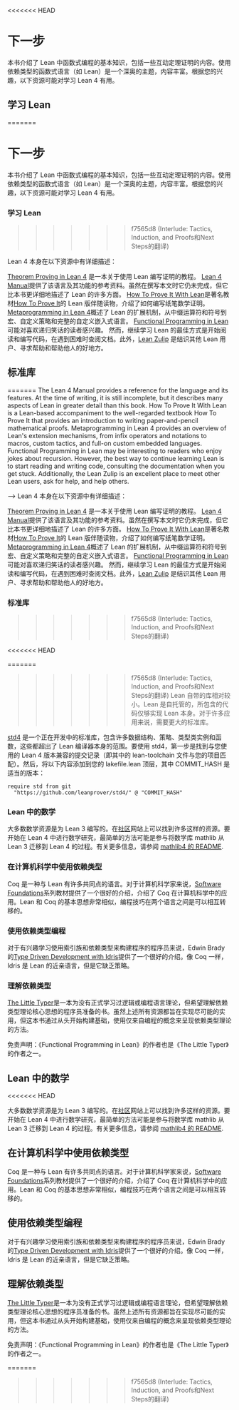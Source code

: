 <<<<<<< HEAD
<!--Next Steps-->

# 下一步


<!--
This book introduces the very basics of functional programming in Lean, including a tiny amount of interactive theorem proving. Using dependently-typed functional languages like Lean is a deep topic, and much can be said. Depending on your interests, the following resources might be useful for learning Lean 4.
-->

本书介绍了 Lean 中函数式编程的基本知识，包括一些互动定理证明的内容。使用依赖类型的函数式语言（如 Lean）是一个深奥的主题，内容丰富。根据您的兴趣，以下资源可能对学习 Lean 4 有用。


<!--Learning Lean-->
## 学习 Lean

=======
# 下一步
<!--
This book introduces the very basics of functional programming in Lean, including a tiny amount of interactive theorem proving. Using dependently-typed functional languages like Lean is a deep topic, and much can be said. Depending on your interests, the following resources might be useful for learning Lean 4.
-->
本书介绍了 Lean 中函数式编程的基本知识，包括一些互动定理证明的内容。使用依赖类型的函数式语言（如 Lean）是一个深奥的主题，内容丰富。根据您的兴趣，以下资源可能对学习 Lean 4 有用。

### 学习 Lean
>>>>>>> f7565d8 (Interlude: Tactics, Induction, and Proofs和Next Steps的翻译)
<!--
Lean 4 itself is described in the following resources:

Theorem Proving in Lean 4 is a tutorial on writing proofs using Lean.
<<<<<<< HEAD

The Lean 4 Manual provides a reference for the language and its features. At the time of writing, it is still incomplete, but it describes many aspects of Lean in greater detail than this book.

How To Prove It With Lean is a Lean-based accompaniment to the well-regarded textbook How To Prove It that provides an introduction to writing paper-and-pencil mathematical proofs.

Metaprogramming in Lean 4 provides an overview of Lean's extension mechanisms, from infix operators and notations to macros, custom tactics, and full-on custom embedded languages.

Functional Programming in Lean may be interesting to readers who enjoy jokes about recursion.

However, the best way to continue learning Lean is to start reading and writing code, consulting the documentation when you get stuck. Additionally, the Lean Zulip is an excellent place to meet other Lean users, ask for help, and help others.

-->


Lean 4 本身在以下资源中有详细描述：

[Theorem Proving in Lean 4](https://lean-lang.org/theorem_proving_in_lean4/) 是一本关于使用 Lean 编写证明的教程。
[Lean 4 Manual](https://lean-lang.org/lean4/doc/)提供了该语言及其功能的参考资料。虽然在撰写本文时它仍未完成，但它比本书更详细地描述了 Lean 的许多方面。
[How To Prove It With Lean](https://djvelleman.github.io/HTPIwL/)是著名教材[How To Prove It](https://www.cambridge.org/highereducation/books/how-to-prove-it/6D2965D625C6836CD4A785A2C843B3DA)的 Lean 版伴随读物，介绍了如何编写纸笔数学证明。
[Metaprogramming in Lean 4](https://github.com/arthurpaulino/lean4-metaprogramming-book)概述了 Lean 的扩展机制，从中缀运算符和符号到宏、自定义策略和完整的自定义嵌入式语言。
[Functional Programming in Lean](https://lean-lang.org/functional_programming_in_lean/)可能对喜欢递归笑话的读者感兴趣。
然而，继续学习 Lean 的最佳方式是开始阅读和编写代码，在遇到困难时查阅文档。此外，[Lean Zulip](https://leanprover.zulipchat.com/) 是结识其他 Lean 用户、寻求帮助和帮助他人的好地方。


<!--The Standard Library-->
## 标准库


=======
The Lean 4 Manual provides a reference for the language and its features. At the time of writing, it is still incomplete, but it describes many aspects of Lean in greater detail than this book.
How To Prove It With Lean is a Lean-based accompaniment to the well-regarded textbook How To Prove It that provides an introduction to writing paper-and-pencil mathematical proofs.
Metaprogramming in Lean 4 provides an overview of Lean's extension mechanisms, from infix operators and notations to macros, custom tactics, and full-on custom embedded languages.
Functional Programming in Lean may be interesting to readers who enjoy jokes about recursion.
However, the best way to continue learning Lean is to start reading and writing code, consulting the documentation when you get stuck. Additionally, the Lean Zulip is an excellent place to meet other Lean users, ask for help, and help others.

-->
Lean 4 本身在以下资源中有详细描述：

[Theorem Proving in Lean 4](https://lean-lang.org/theorem_proving_in_lean4/) 是一本关于使用 Lean 编写证明的教程。
[Lean 4 Manual](https://lean-lang.org/lean4/doc/)提供了该语言及其功能的参考资料。虽然在撰写本文时它仍未完成，但它比本书更详细地描述了 Lean 的许多方面。
[How To Prove It With Lean](https://djvelleman.github.io/HTPIwL/)是著名教材[How To Prove It](https://www.cambridge.org/highereducation/books/how-to-prove-it/6D2965D625C6836CD4A785A2C843B3DA)的 Lean 版伴随读物，介绍了如何编写纸笔数学证明。
[Metaprogramming in Lean 4](https://github.com/arthurpaulino/lean4-metaprogramming-book)概述了 Lean 的扩展机制，从中缀运算符和符号到宏、自定义策略和完整的自定义嵌入式语言。
[Functional Programming in Lean](https://lean-lang.org/functional_programming_in_lean/)可能对喜欢递归笑话的读者感兴趣。
然而，继续学习 Lean 的最佳方式是开始阅读和编写代码，在遇到困难时查阅文档。此外，[Lean Zulip](https://leanprover.zulipchat.com/) 是结识其他 Lean 用户、寻求帮助和帮助他人的好地方。

### 标准库
>>>>>>> f7565d8 (Interlude: Tactics, Induction, and Proofs和Next Steps的翻译)
<!--
Out of the box, Lean itself includes a fairly minimal library. Lean is self-hosted, and the included code is just enough to implement Lean itself. For many applications, a larger standard library is needed.

std4 is an in-progress standard library that includes many data structures, tactics, type class instances, and functions that are out of scope for the Lean compiler itself. 

To use std4, the first step is to find a commit in its history that's compatible with the version of Lean 4 that you're using (that is, one in which the lean-toolchain file matches the one in your project). Then, add the following to the top level of your lakefile.lean, where COMMIT_HASH is the appropriate version:
-->
<<<<<<< HEAD


=======
>>>>>>> f7565d8 (Interlude: Tactics, Induction, and Proofs和Next Steps的翻译)
Lean 自带的库相对较小。Lean 是自托管的，所包含的代码仅够实现 Lean 本身。对于许多应用来说，需要更大的标准库。

[std4](https://github.com/leanprover/std4) 是一个正在开发中的标准库，包含许多数据结构、策略、类型类实例和函数，这些都超出了 Lean 编译器本身的范围。要使用 std4，第一步是找到与您使用的 Lean 4 版本兼容的提交记录（即其中的 lean-toolchain 文件与您的项目匹配）。然后，将以下内容添加到您的 lakefile.lean 顶层，其中 COMMIT_HASH 是适当的版本：

```lean
require std from git
  "https://github.com/leanprover/std4/" @ "COMMIT_HASH"
```
### Lean 中的数学
<!--
Most resources for mathematicians are written for Lean 3. A wide selection are available at the community site. To get started doing mathematics in Lean 4, it is probably easiest to participate in the process of porting the mathematics library mathlib from Lean 3 to Lean 4. Please see the mathlib4 README for further information.
-->
大多数数学资源是为 Lean 3 编写的。在[社区](https://leanprover-community.github.io/learn.html)网站上可以找到许多这样的资源。要开始在 Lean 4 中进行数学研究，最简单的方法可能是参与将数学库 mathlib 从 Lean 3 迁移到 Lean 4 的过程。有关更多信息，请参阅 [mathlib4 的 README](https://github.com/leanprover-community/mathlib4).

### 在计算机科学中使用依赖类型
<!--
Coq is a language that has a lot in common with Lean. For computer scientists, the Software Foundations series of interactive textbooks provides an excellent introduction to applications of Coq in computer science. The fundamental ideas of Lean and Coq are very similar, and skills are readily transferable between the systems.
-->
Coq 是一种与 Lean 有许多共同点的语言。对于计算机科学家来说，[Software Foundations](https://softwarefoundations.cis.upenn.edu/)系列教材提供了一个很好的介绍，介绍了 Coq 在计算机科学中的应用。Lean 和 Coq 的基本思想非常相似，编程技巧在两个语言之间是可以相互转移的。

### 使用依赖类型编程
<!--
For programmers who are interested in learning to use indexed families and dependent types to structure programs, Edwin Brady's Type Driven Development with Idris provides an excellent introduction. Like Coq, Idris is a close cousin of Lean, though it lacks tactics.
-->
对于有兴趣学习使用索引族和依赖类型来构建程序的程序员来说，Edwin Brady 的[Type Driven Development with Idris](https://www.manning.com/books/type-driven-development-with-idris)提供了一个很好的介绍。像 Coq 一样，Idris 是 Lean 的近亲语言，但是它缺乏策略。

### 理解依赖类型
<!--
The Little Typer is a book for programmers who haven't formally studied logic or the theory of programming languages, but who want to build an understanding of the core ideas of dependent type theory. While all of the above resources aim to be as practical as possible, The Little Typer presents an approach to dependent type theory where the very basics are built up from scratch, using only concepts from programming. Disclaimer: the author of Functional Programming in Lean is also an author of The Little Typer.
-->
[The Little Typer](https://thelittletyper.com/)是一本为没有正式学习过逻辑或编程语言理论，但希望理解依赖类型理论核心思想的程序员准备的书。虽然上述所有资源都旨在实现尽可能的实用，但这本书通过从头开始构建基础，使用仅来自编程的概念来呈现依赖类型理论的方法。

免责声明：《Functional Programming in Lean》的作者也是《The Little Typer》的作者之一。

<!--Mathematics in Lean-->
## Lean 中的数学


<<<<<<< HEAD
<!--
Most resources for mathematicians are written for Lean 3. A wide selection are available at the community site. To get started doing mathematics in Lean 4, it is probably easiest to participate in the process of porting the mathematics library mathlib from Lean 3 to Lean 4. Please see the mathlib4 README for further information.
-->


大多数数学资源是为 Lean 3 编写的。在[社区](https://leanprover-community.github.io/learn.html)网站上可以找到许多这样的资源。要开始在 Lean 4 中进行数学研究，最简单的方法可能是参与将数学库 mathlib 从 Lean 3 迁移到 Lean 4 的过程。有关更多信息，请参阅 [mathlib4 的 README](https://github.com/leanprover-community/mathlib4).


<!--Using Dependent Types in Computer Science-->
## 在计算机科学中使用依赖类型


<!--
Coq is a language that has a lot in common with Lean. For computer scientists, the Software Foundations series of interactive textbooks provides an excellent introduction to applications of Coq in computer science. The fundamental ideas of Lean and Coq are very similar, and skills are readily transferable between the systems.
-->


Coq 是一种与 Lean 有许多共同点的语言。对于计算机科学家来说，[Software Foundations](https://softwarefoundations.cis.upenn.edu/)系列教材提供了一个很好的介绍，介绍了 Coq 在计算机科学中的应用。Lean 和 Coq 的基本思想非常相似，编程技巧在两个语言之间是可以相互转移的。


<!--Programming with Dependent Types-->
## 使用依赖类型编程


<!--
For programmers who are interested in learning to use indexed families and dependent types to structure programs, Edwin Brady's Type Driven Development with Idris provides an excellent introduction. Like Coq, Idris is a close cousin of Lean, though it lacks tactics.
-->


对于有兴趣学习使用索引族和依赖类型来构建程序的程序员来说，Edwin Brady 的[Type Driven Development with Idris](https://www.manning.com/books/type-driven-development-with-idris)提供了一个很好的介绍。像 Coq 一样，Idris 是 Lean 的近亲语言，但是它缺乏策略。


<!--Understanding Dependent Types-->
## 理解依赖类型


<!--
The Little Typer is a book for programmers who haven't formally studied logic or the theory of programming languages, but who want to build an understanding of the core ideas of dependent type theory. While all of the above resources aim to be as practical as possible, The Little Typer presents an approach to dependent type theory where the very basics are built up from scratch, using only concepts from programming. Disclaimer: the author of Functional Programming in Lean is also an author of The Little Typer.
-->


[The Little Typer](https://thelittletyper.com/)是一本为没有正式学习过逻辑或编程语言理论，但希望理解依赖类型理论核心思想的程序员准备的书。虽然上述所有资源都旨在实现尽可能的实用，但这本书通过从头开始构建基础，使用仅来自编程的概念来呈现依赖类型理论的方法。

免责声明：《Functional Programming in Lean》的作者也是《The Little Typer》的作者之一。






=======



>>>>>>> f7565d8 (Interlude: Tactics, Induction, and Proofs和Next Steps的翻译)
